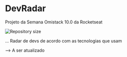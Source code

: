 # DevRadar
Projeto da Semana Omistack 10.0 da Rocketseat

<img alt="Repository size" src="https://img.shields.io/github/repo-size/luizeduul/DevRadar">

... Radar de devs de acordo com as tecnologias que usam

--> A ser atualizado
